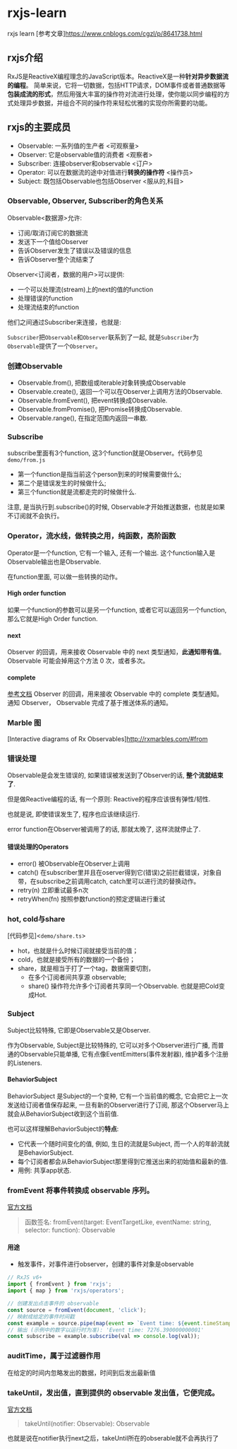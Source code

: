 # rxjs-learn

rxjs learn
[参考文章]<https://www.cnblogs.com/cgzl/p/8641738.html>

## rxjs介绍

RxJS是ReactiveX编程理念的JavaScript版本。ReactiveX是一种**针对异步数据流的编程**。
简单来说，它将一切数据，包括HTTP请求，DOM事件或者普通数据等**包装成流的形式**，然后用强大丰富的操作符对流进行处理，使你能以同步编程的方式处理异步数据，并组合不同的操作符来轻松优雅的实现你所需要的功能。

## rxjs的主要成员

- Observable: 一系列值的生产者 <可观察量>
- Observer: 它是observable值的消费者 <观察者>
- Subscriber: 连接observer和observable <订户>
- Operator: 可以在数据流的途中对值进行**转换的操作符** <操作员>
- Subject: 既包括Observable也包括Observer <服从的,科目>

### Observable, Observer, Subscriber的角色关系

Observable<数据源>允许:

- 订阅/取消订阅它的数据流
- 发送下一个值给Observer
- 告诉Observer发生了错误以及错误的信息
- 告诉Observer整个流结束了

Observer<订阅者，数据的用户>可以提供:

- 一个可以处理流(stream)上的next的值的function
- 处理错误的function
- 处理流结束的function

他们之间通过Subscriber来连接，也就是:

`Subscriber`把`Observable`和`Observer`联系到了一起, 就是`Subscriber`为`Observable`提供了一个`Observer`。

### 创建Observable

- Observable.from(), 把数组或iterable对象转换成Observable
- Observable.create(), 返回一个可以在Observer上调用方法的Observable.
- Observable.fromEvent(), 把event转换成Observable.
- Observable.fromPromise(), 把Promise转换成Observable.
- Observable.range(), 在指定范围内返回一串数.

### Subscribe

subscribe里面有3个function, 这3个function就是Observer。代码参见`demo/from.js`

- 第一个function是指当前这个person到来的时候需要做什么;
- 第二个是错误发生的时候做什么;
- 第三个function就是流都走完的时候做什么.

注意, 是当执行到.subscribe()的时候, Observable才开始推送数据，也就是如果不订阅就不会执行。

### Operator，流水线，做转换之用，纯函数，高阶函数

Operator是一个function, 它有一个输入, 还有一个输出. 这个function输入是Observable输出也是Observable.

在function里面, 可以做一些转换的动作。

#### High order function

如果一个function的参数可以是另一个function, 或者它可以返回另一个function, 那么它就是High Order function.

#### next

Observer 的回调，用来接收 Observable 中的 next 类型通知，**此通知带有值**。
Observable 可能会掉用这个方法 0 次，或者多次。

#### complete

[参考文档](https://cn.rx.js.org/class/es6/Subscriber.js~Subscriber.html#instance-method-complete)
Observer 的回调，用来接收 Observable 中的 complete 类型通知。 通知 Observer， Observable 完成了基于推送体系的通知。

### Marble 图

[Interactive diagrams of Rx Observables]<http://rxmarbles.com/#from>

### 错误处理

Observable是会发生错误的, 如果错误被发送到了Observer的话, **整个流就结束了**.

但是做Reactive编程的话, 有一个原则: Reactive的程序应该很有弹性/韧性.

也就是说, 即使错误发生了, 程序也应该继续运行.

error function在Observer被调用了的话, 那就太晚了, 这样流就停止了.

#### 错误处理的Operators

- error() 被Observable在Observer上调用
- catch() 在subscriber里并且在oserver得到它(错误)之前拦截错误，对象自带，在subscribe之前调用catch, catch里可以进行流的替换动作。
- retry(n) 立即重试最多n次
- retryWhen(fn) 按照参数function的预定逻辑进行重试

### hot, cold与share

[代码参见]<`demo/share.ts`>

- hot，也就是什么时候订阅就接受当前的值；
- cold，也就是接受所有的数据的一个备份；
- share，就是相当于打了一个tag，数据需要切割，
  - 在多个订阅者间共享源 observable;
  - share() 操作符允许多个订阅者共享同一个Observable. 也就是把Cold变成Hot.

### Subject

Subject比较特殊, 它即是Observable又是Observer.

作为Observable, Subject是比较特殊的, 它可以对多个Observer进行广播, 而普通的Observable只能单播, 它有点像EventEmitters(事件发射器), 维护着多个注册的Listeners.

#### BehaviorSubject

BehaviorSubject 是Subject的一个变种, 它有一个当前值的概念, 它会把它上一次发送给订阅者值保存起来, 一旦有新的Observer进行了订阅, 那这个Observer马上就会从BehaviorSubject收到这个当前值.

也可以这样理解BehaviorSubject的**特点**:

- 它代表一个随时间变化的值, 例如, 生日的流就是Subject, 而一个人的年龄流就是BehaviorSubject.
- 每个订阅者都会从BehaviorSubject那里得到它推送出来的初始值和最新的值.
- 用例: 共享app状态.

### fromEvent 将事件转换成 observable 序列。

[官方文档](https://rxjs-cn.github.io/learn-rxjs-operators/operators/creation/fromevent.html)

> 函数签名: fromEvent(target: EventTargetLike, eventName: string, selector: function): Observable

#### 用途

- 触发事件，对事件进行observer，创建的事件对象是observable

``` ts
// RxJS v6+
import { fromEvent } from 'rxjs';
import { map } from 'rxjs/operators';

// 创建发出点击事件的 observable
const source = fromEvent(document, 'click');
// 映射成给定的事件时间戳
const example = source.pipe(map(event => `Event time: ${event.timeStamp}`));
// 输出 (示例中的数字以运行时为准): 'Event time: 7276.390000000001'
const subscribe = example.subscribe(val => console.log(val));
```

### auditTime，属于过滤器作用

在给定的时间内忽略发出的数据，时间到后发出最新值

### takeUntil，发出值，直到提供的 observable 发出值，它便完成。

[官方文档](https://rxjs-cn.github.io/learn-rxjs-operators/operators/filtering/takeuntil.html)

> takeUntil(notifier: Observable): Observable

也就是说在notifier执行next之后，takeUntil所在的obserable就不会再执行了